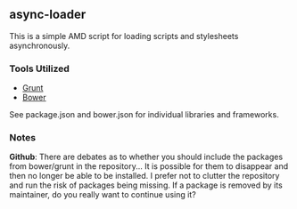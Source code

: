 async-loader
------------

This is a simple AMD script for loading scripts and stylesheets asynchronously.

### Tools Utilized

 -  [Grunt](http://gruntjs.com/)
 -  [Bower](http://bower.io/)

See package.json and bower.json for individual libraries and frameworks.

### Notes

__Github__: There are debates as to whether you should include the packages from bower/grunt in the repository...  It is possible for them to disappear and then no longer be able to be installed.  I prefer not to clutter the repository and run the risk of packages being missing.  If a package is removed by its maintainer, do you really want to continue using it?